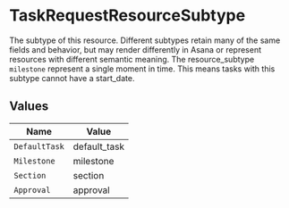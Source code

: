 # TaskRequestResourceSubtype

The subtype of this resource. Different subtypes retain many of the same fields and behavior, but may render differently in Asana or represent resources with different semantic meaning.
The resource_subtype `milestone` represent a single moment in time. This means tasks with this subtype cannot have a start_date.


## Values

| Name          | Value         |
| ------------- | ------------- |
| `DefaultTask` | default_task  |
| `Milestone`   | milestone     |
| `Section`     | section       |
| `Approval`    | approval      |